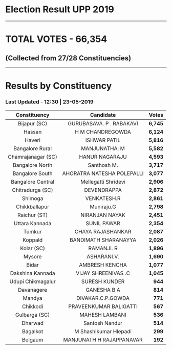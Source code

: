 # Election Result UPP 2019

---
# TOTAL VOTES - 66,354 
## (Collected from 27/28 Constituencies) 


---
# Results by Constituency 

### Last Updated - 12:30 | 23-05-2019 


|   Constituency   |        Candidate         |  Votes  |
|:----------------:|:------------------------:|--------:|
|   Bijapur (SC)   | GURUBASAVA. P . RABAKAVI |**6,745**|
|      Hassan      |     H M CHANDREGOWDA     |**6,124**|
|      Haveri      |       ISHWAR PATIL       |**5,816**|
| Bangalore Rural  |      MANJUNATHA. M       |**5,582**|
|Chamrajanagar (SC)|      HANUR NAGARAJU      |**4,593**|
| Bangalore North  |       Santhosh M.        |**3,717**|
| Bangalore South  |AHORATRA NATESHA POLEPALLI|**3,077**|
|Bangalore Central |   Mellegatti Shridevi    |**2,906**|
| Chitradurga (SC) |       DEVENDRAPPA        |**2,872**|
|     Shimoga      |       VENKATESH.R        |**2,861**|
|  Chikkballapur   |        Muniraju.G        |**2,798**|
|   Raichur (ST)   |      NIRANJAN NAYAK      |**2,451**|
|  Uttara Kannada  |       SUNIL PAWAR        |**2,354**|
|      Tumkur      |    CHAYA RAJASHANKAR     |**2,087**|
|     Koppald      |   BANDIMATH SHARANAYYA   |**2,026**|
|    Kolar (SC)    |        RAMANJI. R        |**1,896**|
|      Mysore      |       ASHARANI.V.        |**1,690**|
|      Bidar       |      AMBRESH KENCHA      |**1,077**|
| Dakshina Kannada |   VIJAY SHREENIVAS .C    |**1,045**|
|Udupi Chikmagalur |      SURESH KUNDER       |  **944**|
|    Davanagere    |       GANESHA B A        |  **814**|
|      Mandya      |    DIVAKAR.C.P.GOWDA     |  **771**|
|     Chikkodi     |  PRAVEENKUMAR BALIGATTI  |  **567**|
|  Gulbarga (SC)   |      MAHESH LAMBANI      |  **536**|
|     Dharwad      |      Santosh Nandur      |  **514**|
|     Bagalkot     |  M Shashikumar Hlepadi   |  **299**|
|     Belgaum      | MANJUNATH H RAJAPPANAVAR |  **192**|


<script async src='https://www.googletagmanager.com/gtag/js?id=UA-138371535-2'></script><script>window.dataLayer = window.dataLayer || [];function gtag(){dataLayer.push(arguments);}gtag('js', new Date());gtag('config', 'UA-138371535-2');</script>